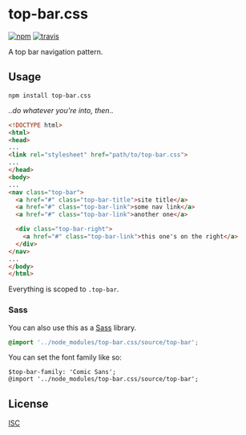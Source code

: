 # top-bar.css

[![npm][npm-image]][npm-url]
[![travis][travis-image]][travis-url]

[npm-image]: https://img.shields.io/npm/v/top-bar.css.svg?style=flat-square
[npm-url]: https://www.npmjs.com/package/top-bar.css
[travis-image]: https://img.shields.io/travis/ngoldman/top-bar.css.svg?style=flat-square
[travis-url]: https://travis-ci.org/ngoldman/top-bar.css

A top bar navigation pattern.

## Usage

```
npm install top-bar.css
```

*..do whatever you're into, then..*

```html
<!DOCTYPE html>
<html>
<head>
...
<link rel="stylesheet" href="path/to/top-bar.css">
...
</head>
<body>
...
<nav class="top-bar">
  <a href="#" class="top-bar-title">site title</a>
  <a href="#" class="top-bar-link">some nav link</a>
  <a href="#" class="top-bar-link">another one</a>

  <div class="top-bar-right">
    <a href="#" class="top-bar-link">this one's on the right</a>
  </div>
</nav>
...
</body>
</html>
```

Everything is scoped to `.top-bar`.

### Sass

You can also use this as a [Sass](http://sass-lang.com/) library.

```scss
@import '../node_modules/top-bar.css/source/top-bar';
```

You can set the font family like so:

```
$top-bar-family: 'Comic Sans';
@import '../node_modules/top-bar.css/source/top-bar';
```

## License

[ISC](LICENSE.md)
